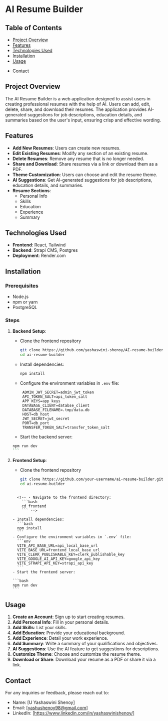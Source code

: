 # AI Resume Builder

## Table of Contents

- [Project Overview](#project-overview)
- [Features](#features)
- [Technologies Used](#technologies-used)
- [Installation](#installation)
- [Usage](#usage)
<!-- - [API Endpoints](#api-endpoints)
- [Contributing](#contributing)
- [License](#license) -->
- [Contact](#contact)

## Project Overview

The AI Resume Builder is a web application designed to assist users in creating professional resumes with the help of AI. Users can add, edit, delete, share, and download their resumes. The application provides AI-generated suggestions for job descriptions, education details, and summaries based on the user's input, ensuring crisp and effective wording.

## Features

- **Add New Resumes**: Users can create new resumes.
- **Edit Existing Resumes**: Modify any section of an existing resume.
- **Delete Resumes**: Remove any resume that is no longer needed.
- **Share and Download**: Share resumes via a link or download them as a PDF.
- **Theme Customization**: Users can choose and edit the resume theme.
- **AI Suggestions**: Get AI-generated suggestions for job descriptions, education details, and summaries.
- **Resume Sections**:
  - Personal Info
  - Skills
  - Education
  - Experience
  - Summary

## Technologies Used

- **Frontend**: React, Tailwind
- **Backend**: Strapi CMS, Postgres
- **Deployment**: Render.com

## Installation

### Prerequisites

- Node.js
- npm or yarn
- PostgreSQL

### Steps

<!-- 1. **Clone the repository**: -->

1. **Backend Setup**:

   - Clone the frontend repository

     ```bash
     git clone https://github.com/yashaswini-shenoy/AI-resume-builder-strapi-backend.git
     cd ai-resume-builder
     ```

   - Install dependencies:
     ```bash
     npm install
     ```
   - Configure the environment variables in `.env` file:
     ```env
      ADMIN_JWT_SECRET=admin_jwt_token
      API_TOKEN_SALT=api_token_salt
      APP_KEYS=app_keys
      DATABASE_CLIENT=databse_client
      DATABASE_FILENAME=.tmp/data.db
      HOST=db_host
      JWT_SECRET=jwt_secret
      PORT=db_port
      TRANSFER_TOKEN_SALT=transfer_token_salt
     ```
   - Start the backend server:

   ````bash
   npm run dev
   ```

   ````

2. **Frontend Setup**:

   - Clone the frontend repository
     ```bash
     git clone https://github.com/your-username/ai-resume-builder.git
     cd ai-resume-builder
     ```

   ````

     <!-- - Navigate to the frontend directory:
       ```bash
       cd frontend
       ``` -->

   - Install dependencies:
     ```bash
     npm install
     ```
   - Configure the environment variables in `.env` file:
     ```env
     VITE_API_BASE_URL=api_local_base_url
     VITE_BASE_URL=frontend_local_base_url
     VITE_CLERK_PUBLISHABLE_KEY=clerk_publishable_key
     VITE_GOOGLE_AI_API_KEY=google_api_key
     VITE_STRAPI_API_KEY=strapi_api_key
     ```
   - Start the frontend server:

   ```bash
   npm run dev
   ```
   ````

## Usage

1. **Create an Account**: Sign up to start creating resumes.
2. **Add Personal Info**: Fill in your personal details.
3. **Add Skills**: List your skills.
4. **Add Education**: Provide your educational background.
5. **Add Experience**: Detail your work experience.
6. **Add Summary**: Write a summary of your qualifications and objectives.
7. **AI Suggestions**: Use the AI feature to get suggestions for descriptions.
8. **Customize Theme**: Choose and customize the resume theme.
9. **Download or Share**: Download your resume as a PDF or share it via a link.

<!-- ## API Endpoints

### Authentication

- `POST /auth/local/register`: Register a new user.
- `POST /auth/local`: Login a user.

### Resumes

- `GET /resumes`: Get all resumes for the authenticated user.
- `POST /resumes`: Create a new resume.
- `PUT /resumes/:id`: Update an existing resume.
- `DELETE /resumes/:id`: Delete a resume.

### Sections

- `GET /sections`: Get all sections of a resume.
- `POST /sections`: Create a new section in a resume.
- `PUT /sections/:id`: Update an existing section.
- `DELETE /sections/:id`: Delete a section. -->

## Contact

For any inquiries or feedback, please reach out to:

- Name: [U Yashaswini Shenoy]
- Email: [yashushenoy98@gmail.com]
- LinkedIn: [https://www.linkedin.com/in/yashaswinishenoy/]

```

```
